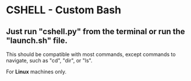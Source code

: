 # CSHELL - Custom Bash
## Just run "cshell.py" from the terminal or run the "launch.sh" file.

This should be compatible with most commands, except commands to navigate, such as "cd", "dir", or "ls".

For **Linux** machines only.
